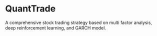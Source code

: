 # QuantTrade
A comprehensive stock trading strategy based on multi factor analysis, deep reinforcement learning, and GARCH model.
